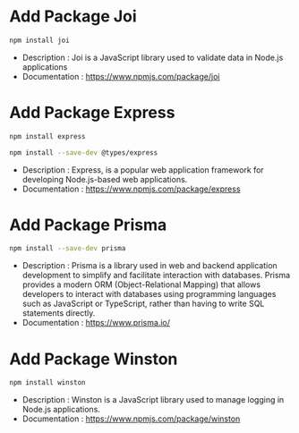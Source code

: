 # Add Package Joi

```sh
npm install joi
```

- Description : Joi is a JavaScript library used to validate data in Node.js applications
- Documentation : https://www.npmjs.com/package/joi

# Add Package Express

```sh
npm install express
```

```sh
npm install --save-dev @types/express
```

- Description : Express, is a popular web application framework for developing Node.js-based web applications.
- Documentation : https://www.npmjs.com/package/express

# Add Package Prisma

```sh
npm install --save-dev prisma
```

- Description : Prisma is a library used in web and backend application development to simplify and facilitate
  interaction with databases. Prisma provides a modern ORM (Object-Relational Mapping) that allows developers to
  interact with databases using programming languages such as JavaScript or TypeScript, rather than having to write SQL
  statements directly.
- Documentation : https://www.prisma.io/

# Add Package Winston

```sh
npm install winston
```

- Description : Winston is a JavaScript library used to manage logging in Node.js applications.
- Documentation : https://www.npmjs.com/package/winston
